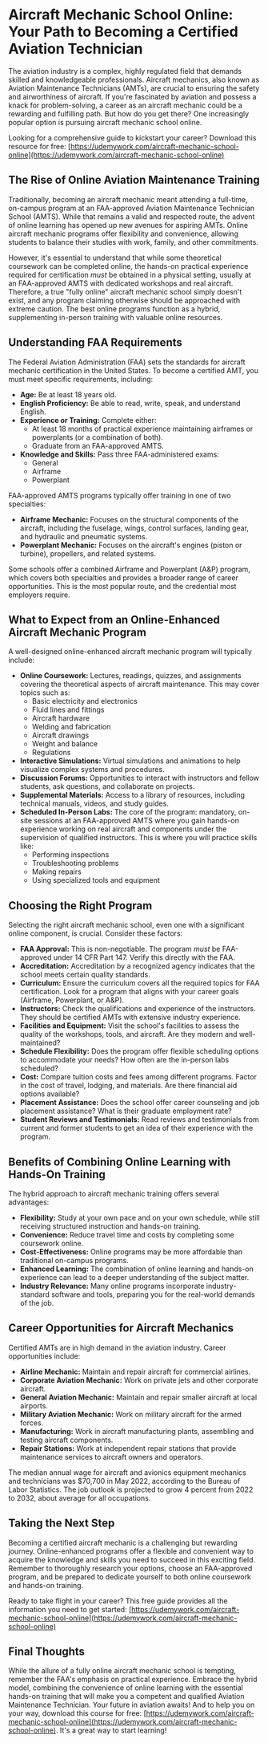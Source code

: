 # Aircraft Mechanic School Online: Your Path to Becoming a Certified Aviation Technician

The aviation industry is a complex, highly regulated field that demands skilled and knowledgeable professionals.  Aircraft mechanics, also known as Aviation Maintenance Technicians (AMTs), are crucial to ensuring the safety and airworthiness of aircraft.  If you're fascinated by aviation and possess a knack for problem-solving, a career as an aircraft mechanic could be a rewarding and fulfilling path. But how do you get there?  One increasingly popular option is pursuing aircraft mechanic school online.

Looking for a comprehensive guide to kickstart your career? Download this resource for free: [https://udemywork.com/aircraft-mechanic-school-online](https://udemywork.com/aircraft-mechanic-school-online)

## The Rise of Online Aviation Maintenance Training

Traditionally, becoming an aircraft mechanic meant attending a full-time, on-campus program at an FAA-approved Aviation Maintenance Technician School (AMTS).  While that remains a valid and respected route, the advent of online learning has opened up new avenues for aspiring AMTs.  Online aircraft mechanic programs offer flexibility and convenience, allowing students to balance their studies with work, family, and other commitments.

However, it's essential to understand that while some theoretical coursework can be completed online, the hands-on practical experience required for certification *must* be obtained in a physical setting, usually at an FAA-approved AMTS with dedicated workshops and real aircraft.  Therefore, a true "fully online" aircraft mechanic school simply doesn't exist, and any program claiming otherwise should be approached with extreme caution. The best online programs function as a hybrid, supplementing in-person training with valuable online resources.

## Understanding FAA Requirements

The Federal Aviation Administration (FAA) sets the standards for aircraft mechanic certification in the United States. To become a certified AMT, you must meet specific requirements, including:

*   **Age:**  Be at least 18 years old.
*   **English Proficiency:**  Be able to read, write, speak, and understand English.
*   **Experience or Training:** Complete either:
    *   At least 18 months of practical experience maintaining airframes or powerplants (or a combination of both).
    *   Graduate from an FAA-approved AMTS.
*   **Knowledge and Skills:** Pass three FAA-administered exams:
    *   General
    *   Airframe
    *   Powerplant

FAA-approved AMTS programs typically offer training in one of two specialties:

*   **Airframe Mechanic:**  Focuses on the structural components of the aircraft, including the fuselage, wings, control surfaces, landing gear, and hydraulic and pneumatic systems.
*   **Powerplant Mechanic:**  Focuses on the aircraft's engines (piston or turbine), propellers, and related systems.

Some schools offer a combined Airframe and Powerplant (A&P) program, which covers both specialties and provides a broader range of career opportunities. This is the most popular route, and the credential most employers require.

## What to Expect from an Online-Enhanced Aircraft Mechanic Program

A well-designed online-enhanced aircraft mechanic program will typically include:

*   **Online Coursework:**  Lectures, readings, quizzes, and assignments covering the theoretical aspects of aircraft maintenance. This may cover topics such as:
    *   Basic electricity and electronics
    *   Fluid lines and fittings
    *   Aircraft hardware
    *   Welding and fabrication
    *   Aircraft drawings
    *   Weight and balance
    *   Regulations
*   **Interactive Simulations:**  Virtual simulations and animations to help visualize complex systems and procedures.
*   **Discussion Forums:**  Opportunities to interact with instructors and fellow students, ask questions, and collaborate on projects.
*   **Supplemental Materials:**  Access to a library of resources, including technical manuals, videos, and study guides.
*   **Scheduled In-Person Labs:**  The core of the program: mandatory, on-site sessions at an FAA-approved AMTS where you gain hands-on experience working on real aircraft and components under the supervision of qualified instructors.  This is where you will practice skills like:
    *   Performing inspections
    *   Troubleshooting problems
    *   Making repairs
    *   Using specialized tools and equipment

## Choosing the Right Program

Selecting the right aircraft mechanic school, even one with a significant online component, is crucial.  Consider these factors:

*   **FAA Approval:**  This is non-negotiable. The program *must* be FAA-approved under 14 CFR Part 147.  Verify this directly with the FAA.
*   **Accreditation:**  Accreditation by a recognized agency indicates that the school meets certain quality standards.
*   **Curriculum:**  Ensure the curriculum covers all the required topics for FAA certification.  Look for a program that aligns with your career goals (Airframe, Powerplant, or A&P).
*   **Instructors:**  Check the qualifications and experience of the instructors.  They should be certified AMTs with extensive industry experience.
*   **Facilities and Equipment:**  Visit the school's facilities to assess the quality of the workshops, tools, and aircraft.  Are they modern and well-maintained?
*   **Schedule Flexibility:**  Does the program offer flexible scheduling options to accommodate your needs? How often are the in-person labs scheduled?
*   **Cost:**  Compare tuition costs and fees among different programs.  Factor in the cost of travel, lodging, and materials.  Are there financial aid options available?
*   **Placement Assistance:**  Does the school offer career counseling and job placement assistance? What is their graduate employment rate?
*   **Student Reviews and Testimonials:**  Read reviews and testimonials from current and former students to get an idea of their experience with the program.

## Benefits of Combining Online Learning with Hands-On Training

The hybrid approach to aircraft mechanic training offers several advantages:

*   **Flexibility:** Study at your own pace and on your own schedule, while still receiving structured instruction and hands-on training.
*   **Convenience:**  Reduce travel time and costs by completing some coursework online.
*   **Cost-Effectiveness:**  Online programs may be more affordable than traditional on-campus programs.
*   **Enhanced Learning:**  The combination of online learning and hands-on experience can lead to a deeper understanding of the subject matter.
*   **Industry Relevance:**  Many online programs incorporate industry-standard software and tools, preparing you for the real-world demands of the job.

## Career Opportunities for Aircraft Mechanics

Certified AMTs are in high demand in the aviation industry.  Career opportunities include:

*   **Airline Mechanic:**  Maintain and repair aircraft for commercial airlines.
*   **Corporate Aviation Mechanic:**  Work on private jets and other corporate aircraft.
*   **General Aviation Mechanic:**  Maintain and repair smaller aircraft at local airports.
*   **Military Aviation Mechanic:**  Work on military aircraft for the armed forces.
*   **Manufacturing:**  Work in aircraft manufacturing plants, assembling and testing aircraft components.
*   **Repair Stations:**  Work at independent repair stations that provide maintenance services to aircraft owners and operators.

The median annual wage for aircraft and avionics equipment mechanics and technicians was \$70,700 in May 2022, according to the Bureau of Labor Statistics. The job outlook is projected to grow 4 percent from 2022 to 2032, about average for all occupations.

## Taking the Next Step

Becoming a certified aircraft mechanic is a challenging but rewarding journey.  Online-enhanced programs offer a flexible and convenient way to acquire the knowledge and skills you need to succeed in this exciting field. Remember to thoroughly research your options, choose an FAA-approved program, and be prepared to dedicate yourself to both online coursework and hands-on training.

Ready to take flight in your career? This free guide provides all the information you need to get started: [https://udemywork.com/aircraft-mechanic-school-online](https://udemywork.com/aircraft-mechanic-school-online)

## Final Thoughts

While the allure of a fully online aircraft mechanic school is tempting, remember the FAA's emphasis on practical experience. Embrace the hybrid model, combining the convenience of online learning with the essential hands-on training that will make you a competent and qualified Aviation Maintenance Technician. Your future in aviation awaits! And to help you on your way, download this course for free: [https://udemywork.com/aircraft-mechanic-school-online](https://udemywork.com/aircraft-mechanic-school-online). It's a great way to start learning!
